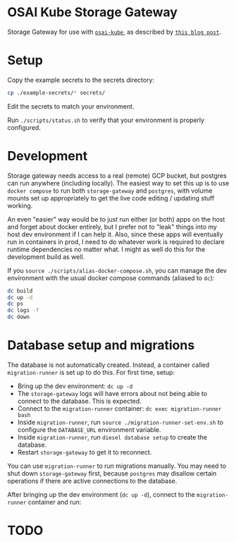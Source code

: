 # OSAI Kube Storage Gateway

Storage Gateway for use with [`osai-kube`](https://github.com/johnshaughnessy/osai-kube/), as described by [`this blog post`](https://www.johnshaughnessy.com/blog/posts/osai-kube-object-storage).

# Setup

Copy the example secrets to the secrets directory:

```sh
cp ./example-secrets/* secrets/
```

Edit the secrets to match your environment.

Run `./scripts/status.sh` to verify that your environment is properly configured.

# Development

Storage gateway needs access to a real (remote) GCP bucket, but postgres can run anywhere (including locally). The easiest way to set this up is to use `docker compose` to run both `storage-gateway` and `postgres`, with volume mounts set up appropriately to get the live code editing / updating stuff working.

An even "easier" way would be to just run either (or both) apps on the host and forget about docker entirely, but I prefer not to "leak" things into my host dev environment if I can help it. Also, since these apps will eventually run in containers in prod, I need to do whatever work is required to declare runtime dependencies no matter what. I might as well do this for the development build as well.

If you `source ./scripts/alias-docker-compose.sh`, you can manage the dev environment with the usual docker compose commands (aliased to `dc`):

```sh
dc build
dc up -d
dc ps
dc logs -f
dc down
```

# Database setup and migrations

The database is not automatically created. Instead, a container called `migration-runner` is set up to do this. For first time, setup:

- Bring up the dev environment: `dc up -d`
- The `storage-gateway` logs will have errors about not being able to connect to the database. This is expected.
- Connect to the `migration-runner` container: `dc exec migration-runner bash`
- Inside `migration-runner`, run `source ./migration-runner-set-env.sh` to configure the `DATABASE_URL` environment variable.
- Inside `migration-runner`, run `diesel database setup` to create the database.
- Restart `storage-gateway` to get it to reconnect.

You can use `migration-runner` to run migrations manually. You may need to shut down `storage-gateway` first, because `postgres` may disallow certain operations if there are active connections to the database.

After bringing up the dev environment (`dc up -d`), connect to the `migration-runner` container and run:

# TODO
